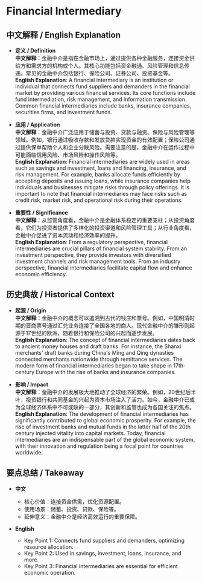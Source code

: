 # Financial Intermediary

## 中文解释 / English Explanation

* **定义 / Definition**  
  **中文解释**：金融中介是指在金融市场上，通过提供各种金融服务，连接资金供给方和需求方的机构或个人。其核心功能包括资金融通、风险管理和信息传递。常见的金融中介包括银行、保险公司、证券公司、投资基金等。  
  **English Explanation**: A financial intermediary is an institution or individual that connects fund suppliers and demanders in the financial market by providing various financial services. Its core functions include fund intermediation, risk management, and information transmission. Common financial intermediaries include banks, insurance companies, securities firms, and investment funds.

* **应用 / Application**  
  **中文解释**：金融中介广泛应用于储蓄与投资、贷款与融资、保险与风险管理等领域。例如，银行通过吸收存款和发放贷款实现资金的有效配置；保险公司通过提供保单帮助个人和企业分散风险。需要注意的是，金融中介在运作过程中可能面临信用风险、市场风险和操作风险等。  
  **English Explanation**: Financial intermediaries are widely used in areas such as savings and investment, loans and financing, insurance, and risk management. For example, banks allocate funds efficiently by accepting deposits and issuing loans, while insurance companies help individuals and businesses mitigate risks through policy offerings. It is important to note that financial intermediaries may face risks such as credit risk, market risk, and operational risk during their operations.

* **重要性 / Significance**  
  **中文解释**：从监管角度看，金融中介是金融体系稳定的重要支柱；从投资角度看，它们为投资者提供了多样化的投资渠道和风险管理工具；从行业角度看，金融中介促进了资本流动和经济效率的提升。  
  **English Explanation**: From a regulatory perspective, financial intermediaries are crucial pillars of financial system stability. From an investment perspective, they provide investors with diversified investment channels and risk management tools. From an industry perspective, financial intermediaries facilitate capital flow and enhance economic efficiency.

## 历史典故 / Historical Context

* **起源 / Origin**  
  **中文解释**：金融中介的概念可以追溯到古代的钱庄和票号。例如，中国明清时期的晋商票号通过汇兑业务连接了全国各地的商人。现代金融中介的雏形则起源于17世纪的欧洲，随着银行和保险公司的兴起而逐步发展。  
  **English Explanation**: The concept of financial intermediaries dates back to ancient money houses and draft banks. For instance, the Shanxi merchants' draft banks during China's Ming and Qing dynasties connected merchants nationwide through remittance services. The modern form of financial intermediaries began to take shape in 17th-century Europe with the rise of banks and insurance companies.

* **影响 / Impact**  
  **中文解释**：金融中介的发展极大地推动了全球经济的繁荣。例如，20世纪后半叶，投资银行和共同基金的兴起为资本市场注入了活力。如今，金融中介已成为全球经济体系中不可或缺的一部分，其创新和监管也成为各国关注的焦点。  
  **English Explanation**: The development of financial intermediaries has significantly contributed to global economic prosperity. For example, the rise of investment banks and mutual funds in the latter half of the 20th century injected vitality into capital markets. Today, financial intermediaries are an indispensable part of the global economic system, with their innovation and regulation being a focal point for countries worldwide.

## 要点总结 / Takeaway

* **中文**  
  - 核心价值：连接资金供需，优化资源配置。  
  - 使用场景：储蓄、投资、贷款、保险等。  
  - 延伸意义：金融中介是经济高效运行的重要保障。  

* **English**  
  - Key Point 1: Connects fund suppliers and demanders, optimizing resource allocation.  
  - Key Point 2: Used in savings, investment, loans, insurance, and more.  
  - Key Point 3: Financial intermediaries are essential for efficient economic operation.